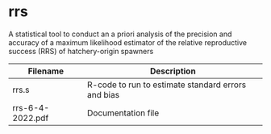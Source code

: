 # rrs
A statistical tool to conduct an a priori analysis of the precision and accuracy of a maximum likelihood estimator of the relative reproductive success (RRS) of hatchery-origin spawners

Filename | Description
---------| -----------
rrs.s | R-code to run to estimate standard errors and bias
rrs-6-4-2022.pdf | Documentation file
